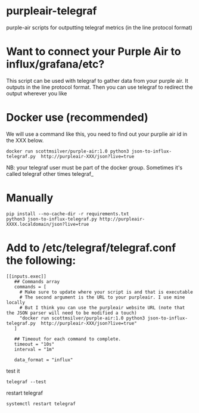 # purpleair-telegraf
purple-air scripts for outputting telegraf metrics (in the line protocol format)

# Want to connect your Purple Air to influx/grafana/etc?

This script can be used with telegraf to gather data from your purple air. It outputs
in the line protocol format. Then you can use telegraf to redirect the output wherever you like

# Docker use (recommended)

We will use a command like this, you need to find out your purplie air id in the XXX below.

```
docker run scottmsilver/purple-air:1.0 python3 json-to-influx-telegraf.py  http://purpleair-XXX/json?live=true
```

NB: your telegraf user must be part of the docker group. Sometimes it's called telegraf other times telegraf_

# Manually

```
pip install --no-cache-dir -r requirements.txt
python3 json-to-influx-telegraf.py http://purpleair-XXXX.localdomain/json?live=true
```

# Add to /etc/telegraf/telegraf.conf the following:

```
[[inputs.exec]]
   ## Commands array
   commands = [
     # Make sure to update where your script is and that is executable
     # The second argument is the URL to your purpleair. I use mine locally
     # But I think you can use the purpleair website URL (note that the JSON parser will need to be modified a touch)
     "docker run scottmsilver/purple-air:1.0 python3 json-to-influx-telegraf.py  http://purpleair-XXX/json?live=true"
   ]

   ## Timeout for each command to complete.
   timeout = "10s"
   interval = "1m"

   data_format = "influx"
```

test it

```
telegraf --test
```

restart telegraf

```
systemctl restart telegraf
```
